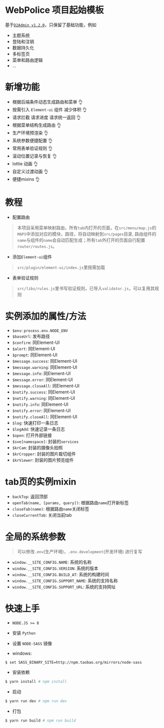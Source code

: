 # WebPolice 项目起始模板

基于[`D2Admin v1.2.0`](http://d2admin.fairyever.com/zh/)，只保留了基础功能，例如

* 主题系统
* 登陆和注销
* 数据持久化
* 多标签页
* 菜单和路由逻辑
* ...

# 新增功能  

* 根据后端条件动态生成路由和菜单 👌
* 按需引入 `Element-ui` 组件 减少体积 👌
* 请求拦截 请求进度 请求统一返回 👌
* 根据菜单结构生成路由 👌
* 生产环境预渲染 👌
* 系统参数便捷配置 👌
* 常用表单验证规则 👌
* 滚动位置记录与恢复 👌
* lottie 动画 👌
* 自定义过渡动画 👌
* 便捷mixins 👌

# 教程

- 配置路由
> 本项目采用菜单映射路由，所有`tab`内打开的页面，在`src/menu/map.js`的`MAPS`中添加对应的模块，路径，将自动映射到`src/pages`目录, 路由组件的`name`与组件的`name`会自动匹配生成；所有`tab`外打开的页面自行配置`router/routes.js`。  

- 添加`Element-ui`组件
> `src/plugin/element-ui/index.js`里按需加载

- 表单验证规则
> `src/libs/rules.js`里书写验证规则，已导入`validator.js`，可以复用其规则

# 实例添加的属性/方法

* `$env`: `process.env.NODE_ENV`
* `$baseUrl`: 发布路径
* `$confirm`: 同Element-UI
* `$alert`: 同Element-UI
* `$prompt`: 同Element-UI
* `$message.success`: 同Element-UI
* `$message.warning`: 同Element-UI
* `$message.info`: 同Element-UI
* `$message.error`: 同Element-UI
* `$message.closeAll`: 同Element-UI
* `$notify.success`: 同Element-UI
* `$notify.warning`: 同Element-UI
* `$notify.info`: 同Element-UI
* `$notify.error`: 同Element-UI
* `$notify.closeAll`: 同Element-UI
* `$log`: 快速打印一条日志
* `$logAdd`: 快速记录一条日志
* `$open`: 打开外部链接
* `$sve[namespace]`: 封装的`services`
* `$krCam`: 封装的摄像头拍照
* `$krCropper`: 封装的图片裁切组件
* `$krViewer`: 封装的图片预览组件

# tab页的实例mixin

* `backTop`: 返回顶部
* `openTab(name, [params, query])`: 根据路由`name`打开新标签
* `closeTab(name)`: 根据路由`name`关闭标签
* `closeCurrentTab`: 关闭当前tab

# 全局的系统参数
> 可以修改`.env`(生产环境)，`.env.development`(开发环境) 进行复写  

* `window.__SITE_CONFIG.NAME`: 系统的名称
* `window.__SITE_CONFIG.VERSION`: 系统的版本
* `window.__SITE_CONFIG.BUILD_AT`: 系统的构建时间
* `window.__SITE_CONFIG.SUPPORT_NAME`: 系统的支持名称
* `window.__SITE_CONFIG.SUPPORT_URL`: 系统的支持网址

# 快速上手

-   `NODE.JS >= 8`
-   安装 `Python`
-   设置 `NODE-SASS` 镜像  

  - windows: 

  ```bash
  $ set SASS_BINARY_SITE=http://npm.taobao.org/mirrors/node-sass
  ```

- 安装依赖
```bash
$ yarn install # npm install
```

- 启动
```bash
$ yarn run dev # npm run dev
```

- 打包
```bash
$ yarn run build # npm run build
```
